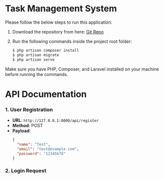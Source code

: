 # Task Management System

Please follow the below steps to run this application:

1. Download the repository from here: [Git Repo](https://github.com/Mkavishan/task-management.git)

2. Run the following commands inside the project root folder:

    ```bash
    $ php artisan composer install
    $ php artisan migrate
    $ php artisan serve
    ```

Make sure you have PHP, Composer, and Laravel installed on your machine before running the commands.

# API Documentation

### 1. User Registration
- **URL**: `http://127.0.0.1:8000/api/register`
- **Method**: POST
- **Payload**:
  ```json
  {
    "name": "Test",
    "email": "test@example.com",
    "password": "12345678"
  }
  ```

### 2. Login Request

